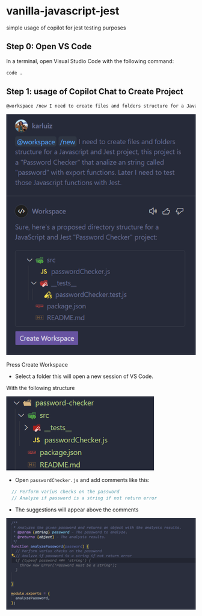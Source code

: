 # vanilla-javascript-jest

simple usage of copilot for jest testing purposes

## Step 0: Open VS Code

In a terminal, open Visual Studio Code with the following command:

```bash
code .
```

## Step 1: usage of Copilot Chat to Create Project

```bash
@workspace /new I need to create files and folders structure for a Javascript and Jest project, this project is a "Password Checker" that analize an string called "password" with export functions. Later I need to test those Javascript functions with Jest.
```

![Chat Response](assets/image.png)

Press Create Workspace

- Select a folder this will open a new session of VS Code.

With the following structure

![Project Structure](assets/image2.png)

- Open `passwordChecker.js` and add comments like this:

```javascript
  // Perform varius checks on the password
  // Analyze if password is a string if not return error
```

- The suggestions will appear above the comments

![Suggestions](assets/image3.png)